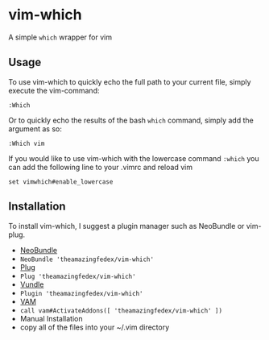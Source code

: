 # vim-which
A simple `which` wrapper for vim

## Usage
To use vim-which to quickly echo the full path to your current file, simply execute the vim-command:

`:Which`

Or to quickly echo the results of the bash `which` command, simply add the argument as so:

`:Which vim`

If you would like to use vim-which with the lowercase command `:which` you can add the following line to your .vimrc and reload vim

`set vimwhich#enable_lowercase`
## Installation
To install vim-which, I suggest a plugin manager such as NeoBundle or vim-plug.

* [NeoBundle](https://github.com/Shougo/neobundle.vim)
 * `NeoBundle 'theamazingfedex/vim-which'`
* [ Plug ](https://github.com/junegunn/vim-plug)
 * `Plug 'theamazingfedex/vim-which'`
* [ Vundle ](https://github.com/gmarik/vundle)
 * `Plugin 'theamazingfedex/vim-which'`
* [ VAM ](https://github.com/MarcWeber/vim-addon-manager)
 * `call vam#ActivateAddons([ 'theamazingfedex/vim-which' ])`
* Manual Installation
 * copy all of the files into your ~/.vim directory

